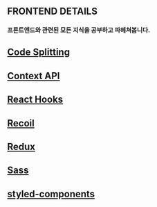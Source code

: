 ## FRONTEND DETAILS

#### 프론트엔드와 관련된 모든 지식을 공부하고 파헤쳐봅니다.

## [Code Splitting](https://github.com/Ubinquitous/Details/tree/master/Code%20Splitting)

## [Context API](https://github.com/Ubinquitous/Details/tree/master/Context%20API)

## [React Hooks](https://github.com/Ubinquitous/Details/tree/master/React-hooks)

## [Recoil](https://github.com/Ubinquitous/Details/tree/master/Recoil)

## [Redux](https://github.com/Ubinquitous/Details/tree/master/Redux)

## [Sass](https://github.com/Ubinquitous/Details/tree/master/Sass)

## [styled-components](https://github.com/Ubinquitous/Details/tree/master/Styled-components)
